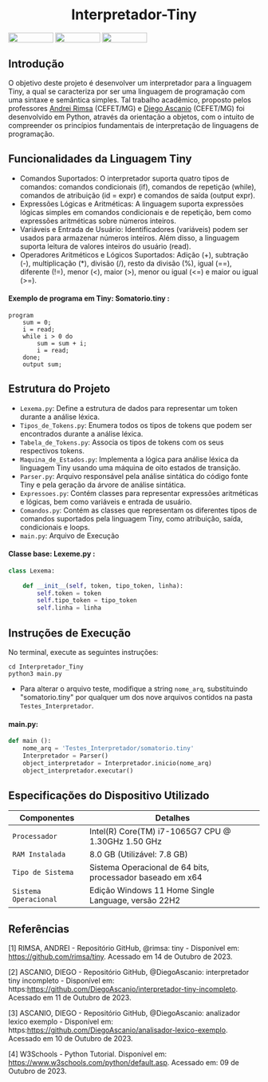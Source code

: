 <h1 align="center"> Interpretador-Tiny</h1>
<div style="display: inline-block;">
<img align="center" height="20px" width="90px" src="https://img.shields.io/badge/Python-3776AB?style=for-the-badge&logo=python&logoColor=white"/> 
<img align="center" height="20px" width="90px" src="https://img.shields.io/badge/Made%20for-VSCode-1f425f.svg"/> 
<img align="center" height="20px" width="90px" src="https://img.shields.io/badge/Contributions-welcome-brightgreen.svg?style=flat"/>
</div>

## Introdução

O objetivo deste projeto é desenvolver um interpretador para a linguagem Tiny, a qual se caracteriza por ser uma linguagem de programação com uma sintaxe e semântica simples. Tal trabalho acadêmico, proposto pelos professores <a href="https://github.com/rimsa" target="_blank">Andrei Rimsa</a> (CEFET/MG) e <a href="https://github.com/DiegoAscanio" target="_blank">Diego Ascanio</a> (CEFET/MG) foi desenvolvido em Python, através da orientação a objetos, com o intuito de compreender os princípios fundamentais de interpretação de linguagens de programação. 

## Funcionalidades da Linguagem Tiny

- Comandos Suportados: O interpretador suporta quatro tipos de comandos: comandos condicionais (if), comandos de repetição (while), comandos de atribuição (id = expr) e comandos de saída (output expr).
- Expressões Lógicas e Aritméticas: A linguagem suporta expressões lógicas simples em comandos condicionais e de repetição, bem como expressões aritméticas sobre números inteiros.
- Variáveis e Entrada de Usuário: Identificadores (variáveis) podem ser usados para armazenar números inteiros. Além disso, a linguagem suporta leitura de valores inteiros do usuário (read).
- Operadores Aritméticos e Lógicos Suportados: Adição (+), subtração (-), multiplicação (*), divisão (/), resto da divisão (%), igual (==), diferente (!=), menor (<), maior (>), menor ou igual (<=) e maior ou igual (>=).

<strong><h4>Exemplo de programa em Tiny: Somatorio.tiny :</h4></strong>
```
program
    sum = 0;
    i = read;
    while i > 0 do
        sum = sum + i;
        i = read;
    done;
    output sum;
```

## Estrutura do Projeto

- ```Lexema.py```: Define a estrutura de dados para representar um token durante a análise léxica.
- ```Tipos_de_Tokens.py```: Enumera todos os tipos de tokens que podem ser encontrados durante a análise léxica.
- ```Tabela_de_Tokens.py```: Associa os tipos de tokens com os seus respectivos tokens.
- ```Maquina_de_Estados.py```: Implementa a lógica para análise léxica da linguagem Tiny usando uma máquina de oito estados de transição.
- ```Parser.py```: Arquivo responsável pela análise sintática do código fonte Tiny e pela geração da árvore de análise sintática.
- ```Expressoes.py```: Contém classes para representar expressões aritméticas e lógicas, bem como variáveis e entrada de usuário.
- ```Comandos.py```: Contém as classes que representam os diferentes tipos de comandos suportados pela linguagem Tiny, como atribuição, saída, condicionais e loops.
- ```main.py```: Arquivo de Execução

<strong><h4>Classe base: Lexeme.py :</h4></strong>

```python
class Lexema:
    
    def __init__(self, token, tipo_token, linha):
        self.token = token
        self.tipo_token = tipo_token
        self.linha = linha
```

## Instruções de Execução

No terminal, execute as seguintes instruções:
```
cd Interpretador_Tiny
python3 main.py
```
- Para alterar o arquivo teste, modifique a string ```nome_arq```, substituindo "somatorio.tiny" por qualquer um dos nove arquivos contidos na pasta ```Testes_Interpretador```.

<strong><h4>main.py:</h4></strong>

```python
def main ():
    nome_arq = 'Testes_Interpretador/somatorio.tiny'
    Interpretador = Parser()
    object_interpretador = Interpretador.inicio(nome_arq)
    object_interpretador.executar()
```

## Especificações do Dispositivo Utilizado

| Componentes            | Detalhes                                                                                         |
| -----------------------| -----------------------------------------------------------------------------------------------  |
|  `Processador`         | Intel(R) Core(TM) i7-1065G7 CPU @ 1.30GHz   1.50 GHz                                             |
|  `RAM Instalada`       | 8.0 GB (Utilizável: 7.8 GB)                                                                      |
|  `Tipo de Sistema`     | Sistema Operacional de 64 bits, processador baseado em x64                                       |
|  `Sistema Operacional` | Edição Windows 11 Home Single Language, versão 22H2                                              |

## Referências

[1] RIMSA, ANDREI - Repositório GitHub, @rimsa: tiny - Disponível em: https://github.com/rimsa/tiny. Acessado em 14 de Outubro de 2023.

[2] ASCANIO, DIEGO - Repositório GitHub, @DiegoAscanio: interpretador tiny incompleto - Disponível em: https:https://github.com/DiegoAscanio/interpretador-tiny-incompleto. Acessado em 11 de Outubro de 2023.

[3] ASCANIO, DIEGO - Repositório GitHub, @DiegoAscanio: analizador lexico exemplo - Disponível em: https:https://github.com/DiegoAscanio/analisador-lexico-exemplo. Acessado em 10 de Outubro de 2023.

[4] W3Schools - Python Tutorial. Disponível em: <https://www.w3schools.com/python/default.asp>. Acessado em: 09 de Outubro de 2023.
